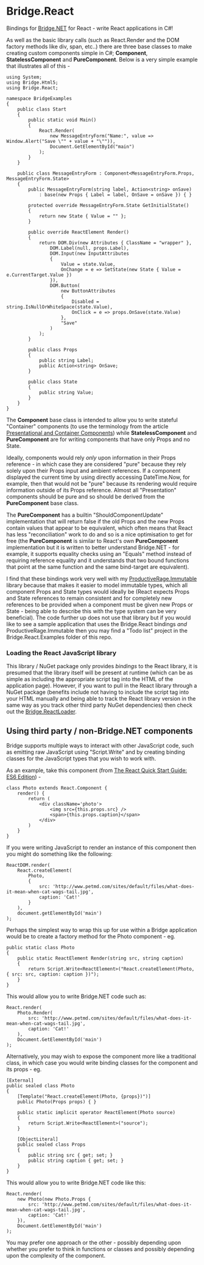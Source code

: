 # Bridge.React
Bindings for [Bridge.NET](http://bridge.net/) for React - write React applications in C#!

As well as the basic library calls (such as React.Render and the DOM factory methods like div, span, etc..) there are three base classes to make creating custom components simple in C#; **Component**, **StatelessComponent** and **PureComponent**. Below is a very simple example that illustrates all of this -

	using System;
	using Bridge.Html5;
	using Bridge.React;

	namespace BridgeExamples
	{
		public class Start
		{
			public static void Main()
			{
				React.Render(
					new MessageEntryForm("Name:", value => Window.Alert("Save \"" + value + "\"")),
					Document.GetElementById("main")
				);
			}
		}

		public class MessageEntryForm : Component<MessageEntryForm.Props, MessageEntryForm.State>
		{
			public MessageEntryForm(string label, Action<string> onSave)
				: base(new Props { Label = label, OnSave = onSave }) { }

			protected override MessageEntryForm.State GetInitialState()
			{
				return new State { Value = "" };
			}

			public override ReactElement Render()
			{
				return DOM.Div(new Attributes { ClassName = "wrapper" },
					DOM.Label(null, props.Label),
					DOM.Input(new InputAttributes
					{
						Value = state.Value,
						OnChange = e => SetState(new State { Value = e.CurrentTarget.Value })
					}),
					DOM.Button(
						new ButtonAttributes
						{
							Disabled = string.IsNullOrWhiteSpace(state.Value),
							OnClick = e => props.OnSave(state.Value)
						},
						"Save"
					)
				);
			}

			public class Props
			{
				public string Label;
				public Action<string> OnSave;
			}

			public class State
			{
				public string Value;
			}
		}
	}

The **Component** base class is intended to allow you to write stateful "Container" components (to use the terminology from the article [Presentational and Container Components](https://medium.com/@dan_abramov/smart-and-dumb-components-7ca2f9a7c7d0)) while **StatelessComponent** and **PureComponent** are for writing components that have only Props and no State.

Ideally, components would rely *only* upon information in their Props reference - in which case they are considered "pure" because they rely solely upon their Props input and ambient references. If a component displayed the current time by using directly accessing DateTime.Now, for example, then that would not be "pure" because its rendering would require information outside of its Props reference. Almost all "Presentation" components should be pure and so should be derived from the **PureComponent** base class.

The **PureComponent** has a builtin "ShouldComponentUpdate" implementation that will return false if the old Props and the new Props contain values that appear to be equivalent, which often means that React has less "reconciliation" work to do and so is a nice optimisation to get for free (the **PureComponent** is similar to React's own **PureComponent** implementation but it is written to better understand Bridge.NET - for example, it supports equality checks using an "Equals" method instead of requiring reference equality and it understands that two bound functions that point at the same function and the same bind-target are equivalent).

I find that these bindings work very well with my [ProductiveRage.Immutable](https://github.com/ProductiveRage/Bridge.Immutable) library because that makes it easier to model immutable types, which all component Props and State types would ideally be (React expects Props and State references to remain consistent and for completely new references to be provided when a component must be given new Props or State - being able to describe this with the type system can be very beneficial). The code further up does not use that library but if you would like to see a sample application that uses the Bridge.React bindings *and* ProductiveRage.Immutable then you may find a "Todo list" project in the Bridge.React.Examples folder of this repo.

### Loading the React JavaScript library

This library / NuGet package only provides *bindings* to the React library, it is presumed that the library itself will be present at runtime (which can be as simple as including the appropriate script tag into the HTML of the application page). However, if you want to pull in the React library through a NuGet package (benefits include not having to include the script tag into your HTML manually and being able to track the React library version in the same way as you track other third party NuGet dependencies) then check out the [Bridge.ReactLoader](https://github.com/ProductiveRage/Bridge.ReactLoader).

## Using third party / non-Bridge.NET components

Bridge supports multiple ways to interact with other JavaScript code, such as emitting raw JavaScript using "Script.Write" and by creating binding classes for the JavaScript types that you wish to work with.

As an example, take this component (from [The React Quick Start Guide: ES6 Edition](https://forums.bridge.net/forum/community/help/3959-bride-react-fails-on-master-branch)) -

	class Photo extends React.Component {
		render() {
			return (
				<div className='photo'>
					<img src={this.props.src} />
					<span>{this.props.caption}</span>
				</div>
			)
		}
	}

If you were writing JavaScript to render an instance of this component then you might do something like the following:

	ReactDOM.render(
  		React.createElement(
			Photo,
			{
				src: 'http://www.petmd.com/sites/default/files/what-does-it-mean-when-cat-wags-tail.jpg',
				caption: 'Cat!'
			}
		),
	  	document.getElementById('main')
	);

Perhaps the simplest way to wrap this up for use within a Bridge application would be to create a factory method for the Photo component - eg.

	public static class Photo
	{
		public static ReactElement Render(string src, string caption)
		{
			return Script.Write<ReactElement>("React.createElement(Photo, { src: src, caption: caption })");
		}
	}
	
This would allow you to write Bridge.NET code such as:

	React.render(
		Photo.Render(
			src: 'http://www.petmd.com/sites/default/files/what-does-it-mean-when-cat-wags-tail.jpg',
			caption: 'Cat!'
		),
	  	Document.GetElementById('main')
	);

Alternatively, you may wish to expose the component more like a traditional class, in which case you would write binding classes for the component and its props - eg.

	[External]
	public sealed class Photo
	{
		[Template("React.createElement(Photo, {props})")]
		public Photo(Props props) { }

		public static implicit operator ReactElement(Photo source)
		{
			return Script.Write<ReactElement>("source");
		}

		[ObjectLiteral]
		public sealed class Props
		{
			public string src { get; set; }
			public string caption { get; set; }
		}
	}

This would allow you to write Bridge.NET code like this:

	React.render(
		new Photo(new Photo.Props {
			src: 'http://www.petmd.com/sites/default/files/what-does-it-mean-when-cat-wags-tail.jpg',
			caption: 'Cat!'
		}),
	  	Document.GetElementById('main')
	);

You may prefer one approach or the other - possibly depending upon whether you prefer to think in functions or classes and possibly depending upon the complexity of the component.